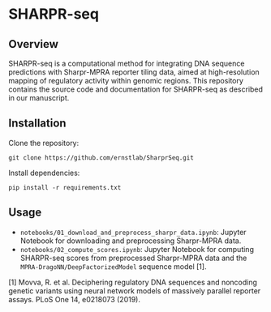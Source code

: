 # SHARPR-seq

## Overview

SHARPR-seq is a computational method for integrating DNA sequence predictions with Sharpr-MPRA reporter tiling data, aimed at high-resolution mapping of regulatory activity within genomic regions. This repository contains the source code and documentation for SHARPR-seq as described in our manuscript.

## Installation

Clone the repository:
```
git clone https://github.com/ernstlab/SharprSeq.git
```

Install dependencies:
```
pip install -r requirements.txt
```

## Usage

- `notebooks/01_download_and_preprocess_sharpr_data.ipynb`: Jupyter Notebook for downloading and preprocessing Sharpr-MPRA data.
- `notebooks/02_compute_scores.ipynb`: Jupyter Notebook for computing SHARPR-seq scores from preprocessed Sharpr-MPRA data and the `MPRA-DragoNN/DeepFactorizedModel` sequence model [1].

[1] Movva, R. et al. Deciphering regulatory DNA sequences and noncoding genetic variants using neural network models of massively parallel reporter assays. PLoS One 14, e0218073 (2019).
